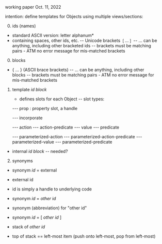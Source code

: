 working paper Oct. 11, 2022

intention: define templates for Objects using multiple views/sections:

0. ids (names)
- standard ASCII version: letter alphanum*
- containing spaces, other ids, etc.
-- Unicode brackets ❲...❳
-- ... can be anything, including other bracketed ids
-- brackets must be matching pairs - ATM no error message for mis-matched brackets

0. blocks
- { ... } (ASCII brace brackets)
-- ... can be anything, including other blocks
-- brackets must be matching pairs - ATM no error message for mis-matched brackets

1. template *id* *block*
   - defines slots for each Object
   -- slot types:

   --- prop : property slot, a handle

   --- incorporate

   --- action
   --- action-predicate
   --- value
   --- predicate

   --- parameterized-action
   --- parameterized-action-predicate
   --- parameterized-value
   --- parameterized-predicate

- internal *id* *block*
-- needed?

2. synonyms

- synonym *id* = external
- external id
- id is simply a handle to underlying code

- synonym *id* = *other id*
- synonym (abbreviation) for "other id"

- synonym *id* = [ *other id* ]
- stack of *other id*
- top of stack == left-most item (push onto left-most, pop from left-most)

